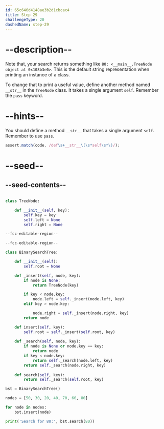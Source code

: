 ```yaml
---
id: 65c646d4148ae3b2d1cbcac4
title: Step 29
challengeType: 20
dashedName: step-29
---
```


# --description--

Note that, your search returns something like `80: <__main__.TreeNode object at 0x108b3e0>`. This is the default string representation when printing an instance of a class.

To change that to print a useful value, define another method named `__str__` in the `TreeNode` class. It takes a single argument `self`.
Remember the `pass` keyword.

# --hints--

You should define a method `__str__` that takes a single argument `self`. Remember to use `pass`.

```js
assert.match(code, /def\s+__str__\(\s*self\s*\)/);
```


# --seed--

## --seed-contents--

```py

class TreeNode:

    def __init__(self, key):
        self.key = key
        self.left = None
        self.right = None

--fcc-editable-region--

--fcc-editable-region--

class BinarySearchTree:

    def __init__(self):
        self.root = None

    def _insert(self, node, key):
        if node is None:
            return TreeNode(key)

        if key < node.key:
            node.left = self._insert(node.left, key)
        elif key > node.key:

            node.right = self._insert(node.right, key)
        return node

    def insert(self, key):
        self.root = self._insert(self.root, key)
        
    def _search(self, node, key):
        if node is None or node.key == key:
            return node
        if key < node.key:
            return self._search(node.left, key)
        return self._search(node.right, key)
    
    def search(self, key):
        return self._search(self.root, key)

bst = BinarySearchTree()

nodes = [50, 30, 20, 40, 70, 60, 80]

for node in nodes:
    bst.insert(node)

print('Search for 80:', bst.search(80))

```
